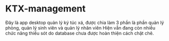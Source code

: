 # KTX-management
Đây là app desktop quản lý ký túc xá, được chia làm 3 phần là phần quản lý phòng, quản lý sinh viên và quản lý nhân viên
Hiện vẫn đang còn nhiều chức năng thiếu sót do database chưa được hoàn thiện cách chặt chẽ.
